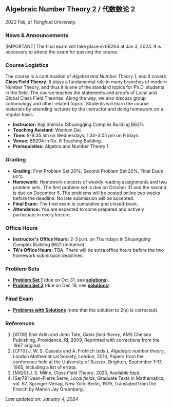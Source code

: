 ## Algebraic Number Theory 2 / 代数数论 2

_2023 Fall, at Tsinghua University._

### News & Announcements

[IMPORTANT] The final exam will take place in 6B204 at Jan 3, 2024. It is necessary to attend the exam for passing the course.

### Course Logistics

The course is a continuation of _Algebra and Number Theory 1_, and it covers **Class Field Theory**. It plays a fundamental role in many branches of modern Number Theory, and thus it is one of the standard topics for Ph.D. students in the field. The course teaches the statements and proofs of Local and Global Class Field Theories. Along the way, we also discuss group cohomology and other related topics. Students will learn the course materials by attending lectures by the instructor and doing homework on a regular basis.

- **Instructor:** Koji Shimizu (Shuangqing Complex Building B621).
- **Teaching Asistant**: Wenhan Dai.
- **Time:** 8-9:35 am on Wednesdays; 1:30-3:05 pm on Fridays.
- **Venue:** 6B204 in No. 6 Teaching Building.
- **Prerequisites:** Algebra and Number Theory 1.

### Grading

- **Grading:** First Problem Set 20%, Second Problem Set 20%, Final Exam 60%. 
- **Homework:** Homework consists of weekly reading assignments and two problem sets. The first problem set is due on October 31 and the second is due on December 5. The problems will be posted online two weeks before the deadline. No late submission will be accepted.
- **Final Exam:** The final exam is cumulative and closed-book.
- **Attendance:** You are expected to come prepared and actively participate in every lecture.

### Office Hours

- **Instructor's Office Hours:** 2-3 p.m. on Thursdays in Shuangqing Complex Building B621 (tentative).
- **TA's Office Hours:** TBA. There will be extra office hours before the two homework submission deadlines.


### Problem Sets

- [**Problem Set 1**](././pset1.pdf) (due on Oct 31, see [**solutions**](././soln1.pdf)).
- [**Problem Set 2**](././pset2.pdf) (due on Dec 19, see [**solutions**](././soln2.pdf)).

### Final Exam

- [**Problems with Solutions**](././final.pdf) (note that the solution to 2(e) is corrected).

### References

1. [AT09] Emil Artin and John Tate, _Class field theory_, AMS Chelsea Publishing, Providence, RI, 2009, Reprinted with corrections from the 1967 original.
2. [CF10] J. W. S. Cassels and A. Fröhlich (eds.), _Algebraic number theory_, London Mathematical Society, London, 2010, Papers from the conference held at the University of Sussex, Brighton, September 1–17, 1965, Including a list of errata.
3. [Mil20] J. S. Milne, _Class Field Theory_, 2020, Available [here](https://www.jmilne.org/math/CourseNotes/cft.html).
4. [Ser79] Jean-Pierre Serre, _Local fields_, Graduate Texts in Mathematics, vol. 67, Springer-Verlag, New York-Berlin, 1979, Translated from the French by Marvin Jay Greenberg.




_Last updated on: January 4, 2024_
